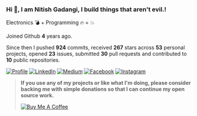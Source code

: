 ### Hi 👋, I am Nitish Gadangi, I build things that aren't evil.!

Electronics 💣 + Programming 🔥 = 💥 

Joined Github **4** years ago.

Since then I pushed **924** commits, received **267** stars across **53** personal projects, opened **23** issues, submitted **30** pull requests and contributed to **10** public repositories.


[![Profile](https://img.shields.io/badge/Website-red.svg?style=for-the-badge&logo=google-chrome&logoColor=white)](https://nitishgadangi.github.io/)
[![LinkedIn](https://img.shields.io/badge/LinkedIn-blue.svg?style=for-the-badge&logo=linkedin)](https://in.linkedin.com/in/Nitish-Gadangi/)
[![Medium](https://img.shields.io/badge/medium-black.svg?style=for-the-badge&logo=medium)](https://medium.com/@nitishgadangi)
[![Facebook](https://img.shields.io/badge/facebook-blue.svg?style=for-the-badge&logo=facebook&logoColor=white)](https://www.facebook.com/nitish.gadangi)
[![Instagram](https://img.shields.io/badge/Instagram-red.svg?style=for-the-badge&logo=instagram&logoColor=white)](https://www.instagram.com/so_called_geek/)

> **If you use any of my projects or like what I'm doing, please consider backing me with simple donations so that I can continue my open source work.**
>
> [![Buy Me A Coffee](https://bmc-cdn.nyc3.digitaloceanspaces.com/BMC-button-images/custom_images/orange_img.png)](https://nitishgadangi.github.io/?buy_me_coffee)
